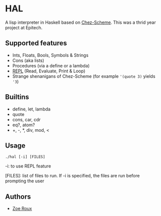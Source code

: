 # HAL

A lisp interpreter in Haskell based on [Chez-Scheme](https://github.com/cisco/chezscheme). This was a thrid year project at Epitech.


## Supported features
 - Ints, Floats, Bools, Symbols & Strings
 - Cons (aka lists)
 - Procedures (via a define or a lambda)
 - [REPL](https://en.wikipedia.org/wiki/Read%E2%80%93eval%E2%80%93print_loop) (Read, Evaluate, Print & Loop)
 - Strange shenanigans of Chez-Scheme (for example `'(quote 3)` yields `'3`)

## Builtins
 - define, let, lambda
 - quote
 - cons, car, cdr
 - eq?, atom?
 - +, -, *, div, mod, <

## Usage
``./hal [-i] [FILES]``

-i: to use REPL feature

[FILES]: list of files to run. If -i is specified, the files are run before prompting the user

## Authors
 - [Zoe Roux](https://github.com/AnonymusRaccoon/HAL)

